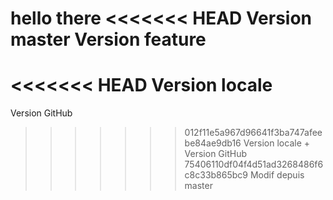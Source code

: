hello there
<<<<<<< HEAD
Version master
Version feature
=======
<<<<<<< HEAD
Version locale
=======
Version GitHub

> > > > > > > 012f11e5a967d96641f3ba747afeebe84ae9db16
> > > > > > > Version locale + Version GitHub
>>>>>>> 75406110df04f4d51ad3268486f6c8c33b865bc9
Modif depuis master
